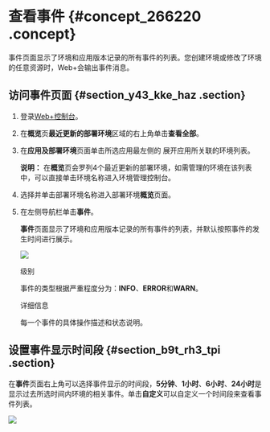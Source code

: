 # 查看事件 {#concept_266220 .concept}

事件页面显示了环境和应用版本记录的所有事件的列表。您创建环境或修改了环境的任意资源时，Web+会输出事件消息。

## 访问事件页面 {#section_y43_kke_haz .section}

1.  登录[Web+控制台](https://webplus.console.aliyun.com)。
2.  在**概览**页**最近更新的部署环境**区域的右上角单击**查看全部**。
3.  在**应用及部署环境**页面单击所选应用最左侧的 展开应用所关联的环境列表。

    **说明：** 在**概览**页会罗列4个最近更新的部署环境，如需管理的环境在该列表中，可以直接单击环境名称进入环境管理控制台。

4.  选择并单击部署环境名称进入部署环境**概览**页面。
5.  在左侧导航栏单击**事件**。

    **事件**页面显示了环境和应用版本记录的所有事件的列表，并默认按照事件的发生时间进行展示。

    ![](http://static-aliyun-doc.oss-cn-hangzhou.aliyuncs.com/assets/img/220150/156135608847430_zh-CN.png)

    级别

    事件的类型根据严重程度分为：**INFO**、**ERROR**和**WARN**。

    详细信息

    每一个事件的具体操作描述和状态说明。


## 设置事件显示时间段 {#section_b9t_rh3_tpi .section}

在**事件**页面右上角可以选择事件显示的时间段，**5分钟**、**1小时**、**6小时**、**24小时**是显示过去所选时间内环境的相关事件。单击**自定义**可以自定义一个时间段来查看事件列表。

![](http://static-aliyun-doc.oss-cn-hangzhou.aliyuncs.com/assets/img/220150/156135608847432_zh-CN.png)


